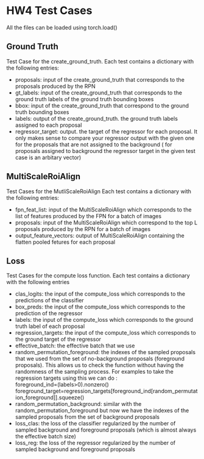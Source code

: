 # HW4 Test Cases
All the files can be loaded using torch.load()
## Ground Truth
Test Case for the create_ground_truth.
Each test contains a dictionary with the following entries:
* proposals: input of the create_ground_truth that corresponds to the proposals produced by the RPN
* gt_labels: input of the create_ground_truth that corresponds to the ground truth labels of the ground truth bounding boxes
* bbox: input of the create_ground_truth that correspond to the ground truth bounding boxes
* labels: output of the create_ground_truth. the ground truth labels assigned to each proposal
* regressor_target: output. the target of the regressor for each proposal. It only makes sense to compare your regressor output
with the given one for the proposals that are not assigned to the background ( for proposals assigned to background the regressor target in the 
given test case is an arbitary vector)

## MultiScaleRoiAlign
Test Cases for the MutliScaleRoiAlign
Each test contains a dictionary with the following entries:
* fpn_feat_list: input of the MultiScaleRoiAlign which corresponds to the list of features produced by the FPN for a batch of
images
* proposals: input of the MultiScaleRoiAlign which correspond to the top L proposals produced by the RPN for a batch of images
* output_feature_vectors: output of MultiScaleRoiAlign containing the flatten pooled fetures for each proposal

 
## Loss
Test Cases for the compute loss function.
Each test contains a dictionary with the following entries
* clas_logits: the input of the compute_loss which corresponds to the predictions of the classifier
* box_preds: the input of the compute_loss which corresponds to the prediction of the regressor
* labels: the input of the compute_loss which corresponds to the ground truth label of each proposal
* regression_targets: the input of the compute_loss which corresponds to the ground target of the regressor
* effective_batch: the effective batch that we use
* random_permutation_foreground: the indexes of the sampled proposals that we used from the set of no-background proposals (foreground proposals).
This allows us to check the function without having the randomness of the sampling process. For examples to take the regression
targets using this we can do :\
foreground_ind=(labels>0).nonzero()\
foreground_target=regression_targets[foreground_ind[random_permutation_foreground]].squeeze()
* random_permutation_background: similar with the random_permutation_foreground but now we have the indexes of the sampled proposals from the set of background proposals
* loss_clas: the loss of the classifier regularized by the number of sampled background and foreground proposals (which is almost always the effective batch size)
* loss_reg: the loss of the regressor regularized by the number of sampled background and foreground proposals
